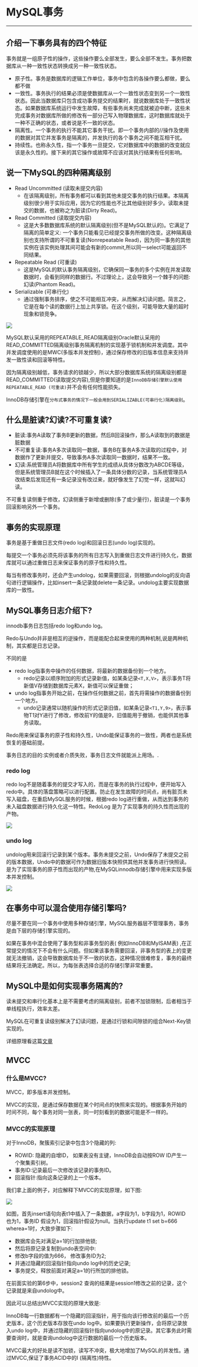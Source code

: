 # MySQL事务

----

## 介绍一下事务具有的四个特征
事务就是一组原子性的操作，这些操作要么全部发生，要么全部不发生。事务把数据库从一种一致性状态转换成另一种一致性状态。

+   原子性。事务是数据库的逻辑工作单位，事务中包含的各操作要么都做，要么都不做
+   一致性。事务执行的结果必须是使数据库从一个一致性状态变到另一个一致性状态。因此当数据库只包含成功事务提交的结果时，就说数据库处于一致性状态。如果数据库系统运行中发生故障，有些事务尚未完成就被迫中断，这些未完成事务对数据库所做的修改有一部分己写入物理数据库，这时数据库就处于一种不正确的状态，或者说是不一致的状态。
+   隔离性。一个事务的执行不能其它事务干扰。即一个事务内部的//操作及使用的数据对其它并发事务是隔离的，并发执行的各个事务之间不能互相干扰。
+   持续性。也称永久性，指一个事务一旦提交，它对数据库中的数据的改变就应该是永久性的。接下来的其它操作或故障不应该对其执行结果有任何影响。


## 说一下MySQL的四种隔离级别

+   Read Uncommitted (读取未提交内容)
    *   在该隔离级别，所有事务都可以看到其他未提交事务的执行结果。本隔离级别很少用于实际应用，因为它的性能也不比其他级别好多少。读取未提交的数据，也被称之为脏读(Dirty Read)。
+   Read Committed (读取提交内容)
    *   这是大多数数据库系统的默认隔离级别(但不是MySQL默认的)。它满足了隔离的简单定义: 一个事务只能看见已经提交事务所做的改变。这种隔离级别也支持所谓的不可重复读(Nonrepeatable Read)，因为同一事务的其他实例在该实例处理其间可能会有新的commit,所以同一select可能返回不同结果。
+   Repeatable Read (可重读)
    *   这是MySQL的默认事务隔离级别，它确保同一事务的多个实例在并发读取数据时，会看到同样的数据行。不过理论上，这会导致另一个棘手的问题:幻读(Phantom Read)。
+   Serializable (可串行化)
    *   通过强制事务排序，使之不可能相互冲突，从而解决幻读问题。简言之，它是在每个读的数据行上加上共享锁。在这个级别，可能导致大量的超时现象和锁竞争。

![](../images/2022/03/20220314162523.png)

MySQL默认采用的REPEATABLE_READ隔离级别Oracle默认采用的READ_COMMITTED隔离级别事务隔离机制的实现基于锁机制和并发调度。其中并发调度使用的是MWC(多版本并发控制)，通过保存修改的旧版本信息来支持并发一致性读和回滚等特性。

因为隔离级别越低，事务请求的锁越少，所以大部分数据库系统的隔离级别都是READ_COMMITTED(读取提交内容),但是你要知道的是`InnoDB存储引擎默认使用REPEATABLE_READ (可重读)`并不会有任何性能损失。

InnoDB存储引擎在`分布式事务的情况下一般会用到SERIALIZABLE(可串行化)隔离级别`。

## 什么是脏读?幻读?不可重复读?

+   脏读:事务A读取了事务B更新的数据，然后B回滚操作，那么A读取到的数据是脏数据
+   不可重复读:事务A多次读取同一数据，事务B在事务A多次读取的过程中，对数据作了更新并提交，导致事务A多次读取同一数据时，结果不一致。
+   幻读:系统管理员A将数据库中所有学生的成绩从具体分数改为ABCDE等级，但是系统管理员B就在这个时候插入了一条具体分数的记录，当系统管理员A改结束后发现还有一条记录没有改过来，就好像发生了幻觉一样，这就叫幻读。

不可重复读侧重于修改，幻读侧重于新增或删除(多了或少量行)，脏读是一个事务回滚影响另外一个事务。

## 事务的实现原理

事务是基于重做日志文件(redo log)和回滚日志(undo log)实现的。

每提交一个事务必须先将该事务的所有日志写入到重做日志文件进行持久化，数据库就可以通过重做日志来保证事务的原子性和持久性。

每当有修改事务时，还会产生undolog，如果需要回滚，则根据undolog的反向语句进行逻辑操作，比如insert一条记录就delete一条记录。undolog主要实现数据库的一致性。

## MySQL事务日志介绍下?

innodb事务日志包括redo log和undo log。

Redo与Undo并非是相互的逆操作，而是能配合起来使用的两种机制,说是两种机制，其实都是日志记录。

不同的是

+   redo log指事务中操作的任何数据，将最新的数据备份到一个地方。
    *   redo记录以顺序附加的形式记录新值，如某条记录`<T,X,V>`，表示事务T将新值V存储到数据库元素X，新值可以保证重做；
+   undo log指事务开始之前，在操作任何数据之前，首先将需操作的数据备份到一个地方。
    *   undo记录通常以随机操作的形式记录旧值，如某条记录`<T1,Y,9>`，表示事物T1对Y进行了修改，修改前Y的值是9，旧值能用于撤销，也能供其他事务读取。

Redo用来保证事务的原子性和持久性，Undo能保证事务的一致性，两者也是系统恢复的基础前提。

事务日志的目的:实例或者介质失败，事务日志文件就能派上用场。.

### redo log

redo log不是随着事务的提交才写入的，而是在事务的执行过程中，便开始写入redo中。具体的落盘策略可以进行配置。防止在发生故障的时间点，尚有脏页未写入磁盘，在重启MySQL服务的时候，根据redo log进行重做，从而达到事务的未入磁盘数据进行持久化这一特性。RedoLog 是为了实现事务的持久性而出现的产物。

![](../images/2022/03/20220314163529.png)

### undo log

undolog用来回滚行记录到某个版本。事务未提交之前，Undo保存了未提交之前的版本数据，Undo中的数据可作为数据旧版本快照供其他并发事务进行快照读。是为了实现事务的原子性而出现的产物,在MySQLinnodb存储引擎中用来实现多版本并发控制。

![](../images/2022/03/20220314163756.png)

## 在事务中可以混合使用存储引擎吗?

尽量不要在同一个事务中使用多种存储引擎，MySQL服务器层不管理事务，事务是由下层的存储引擎实现的。

如果在事务中混合使用了事务型和非事务型的表( 例如InnoDB和MyISAM表) ,在正常提交的情况下不会有什么问题。但如果该事务需要回滚，非事务型的表上的变更就无法撤销，这会导致数据库处于不一致的状态，这种情况很难修复，事务的最终结果将无法确定。所以，为每张表选择合适的存储引擎非常重要。

## MySQL中是如何实现事务隔离的?

读未提交和串行化基本上是不需要考虑的隔离级别，前者不加锁限制，后者相当于单线程执行，效率太差。

MySQL在可重复读级别解决了幻读问题，是通过行锁和间隙锁的组合Next-Key锁实现的。

详细原理看这篇[文章](https://haicoder.net/note/MySQL-interview/MySQL-interview-MySQL-trans-level.html)

## MVCC

### 什么是MVCC?

MVCC，即多版本并发控制。

MVCC的实现，是通过保存数据在某个时间点的快照来实现的。根据事务开始的时间不同，每个事务对同一张表，同一时刻看到的数据可能是不一样的。

### MVCC的实现原理

对于InnoDB，聚簇索引记录中包含3个隐藏的列:

+   ROWID: 隐藏的自增ID， 如果表没有主键，InnoDB会自动按ROW ID产生一个聚集索引树。
+   事务ID:记录最后一次修改该记录的事务ID。
+   回滚指针:指向这条记录的上一个版本。

我们拿上面的例子，对应解释下MVCC的实现原理，如下图:

![](../images/2022/03/20220314172148.png)

如图，首先insert语句向表t1中插入了一条数据，a字段为1，b字段为1，ROWID 也为1，事务ID 假设为1，回滚指针假设为null。当执行update t1 set b=666 wherea=1时，大致步骤如下:

+   数据库会先对满足a=1的行加排他锁;
+   然后将原记录复制到undo表空间中:
+   修改b字段的值为666， 修改事务ID为2;
+   并通过隐藏的回滚指针指向undo log中的历史记录;
+   事务提交，释放前面对满足a=1的行所加的排他锁。

在前面实验的第6步中，session2 查询的结果是session1修改之前的记录，这个记录就是来自undolog中。

因此可以总结出MVCC实现的原理大致是:

InnoDB每一行数据都有一个隐藏的回滚指针，用于指向该行修改前的最后一个历史版本，这个历史版本存放在undo log中。如果要执行更新操作，会将原记录放入undo log中，并通过隐藏的回滚指针指向undolog中的原记录。其它事务此时需要查询时，就是查询undolog中这行数据的最后一个历史版本。

MVCC最大的好处是读不加锁，读写不冲突，极大地增加了MySQL的并发性。通过MVCC,保证了事务ACID中的I (隔离性)特性。











